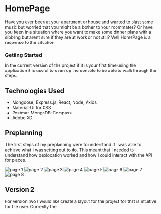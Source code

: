 # HomePage 
Have you ever been at your apartment or house and wanted to blast some music but worried that you might be a bother to your roommates? Or have you been in a situation where you want to make some dinner plans with a sibbling but arent sure if they are at work or not still? Well HomePage is a response to the situation 


### Getting Started
In the current version of the project if it is your first time using the application it is useful to open up the console to be able to walk through the steps. 

## Technologies Used
* Mongoose, Express.js, React, Node, Axios
* Material-UI for CSS 
* Postman MongoDB-Compass
* Adobe XD

## Preplanning
The first steps of my preplanning were to understand if I was able to achieve what I was setting out to do. This meant that I needed to understand how geolocation worked and how I could interact with the API for places.


![page 1](https://i.imgur.com/aBgxJrP.jpg)
![page 2](https://i.imgur.com/2mfG4Yx.jpg)
![page 3](https://i.imgur.com/rDmdQNC.jpg)
![page 4](https://i.imgur.com/irmBVYz.jpg)
![page 5](https://i.imgur.com/oKDJJU0.jpg)
![page 6](https://i.imgur.com/KhxG5rk.jpg)
![page 7](https://i.imgur.com/siFjxjZ.jpg)
![page 8](https://i.imgur.com/t4VsCUh.jpg)



## Version 2
For version two I would like create a layout for the project for that is intuitive for the user. Currently the 